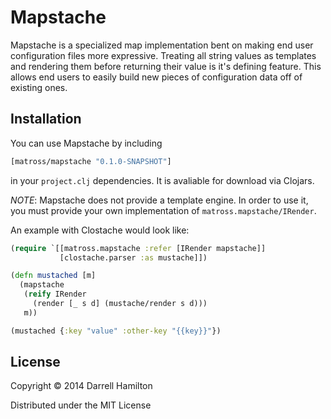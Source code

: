 # Mapstache

Mapstache is a specialized map implementation bent on making end user configuration
files more expressive. Treating all string values as templates and rendering them
before returning their value is it's defining feature. This allows end users to
easily build new pieces of configuration data off of existing ones.

## Installation

You can use Mapstache by including

```clj
[matross/mapstache "0.1.0-SNAPSHOT"]
```

in your `project.clj` dependencies. It is avaliable for download via Clojars.

_NOTE_: Mapstache does not provide a template engine. In order to use it,
you must provide your own implementation of `matross.mapstache/IRender`.

An example with Clostache would look like:

```clj
(require `[[matross.mapstache :refer [IRender mapstache]]
           [clostache.parser :as mustache]])

(defn mustached [m]
  (mapstache
   (reify IRender
     (render [_ s d] (mustache/render s d)))
   m))

(mustached {:key "value" :other-key "{{key}}"})
```

## License

Copyright © 2014 Darrell Hamilton

Distributed under the MIT License
